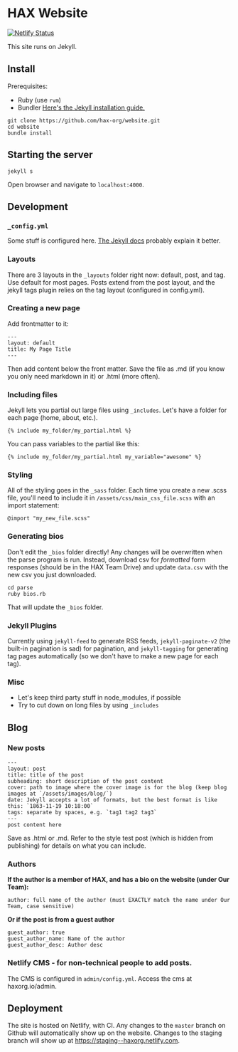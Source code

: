 # HAX Website

[![Netlify Status](https://api.netlify.com/api/v1/badges/ffc11f15-a95d-4f36-ab1b-d6e8634315cd/deploy-status)](https://app.netlify.com/sites/haxorg/deploys)

This site runs on Jekyll. 

## Install
Prerequisites:
* Ruby (use `rvm`)
* Bundler
[Here's the Jekyll installation guide.](https://jekyllrb.com/docs/installation/)
```
git clone https://github.com/hax-org/website.git
cd website
bundle install
```

## Starting the server
```
jekyll s
```

Open browser and navigate to `localhost:4000`.

## Development
### `_config.yml`
Some stuff is configured here. [The Jekyll docs](https://jekyllrb.com/docs/configuration/) probably explain it better.

### Layouts
There are 3 layouts in the `_layouts` folder right now: default, post, and tag. Use default for most pages. Posts extend from the post layout, and the jekyll tags plugin relies on the tag layout (configured in config.yml). 

### Creating a new page
Add frontmatter to it:
```
---
layout: default
title: My Page Title
---
```
Then add content below the front matter. Save the file as .md (if you know you only need markdown in it) or .html (more often).

### Including files
Jekyll lets you partial out large files using `_includes`. Let's have a folder for each page (home, about, etc.).
```
{% include my_folder/my_partial.html %}
```
You can pass variables to the partial like this:
```
{% include my_folder/my_partial.html my_variable="awesome" %}
```

### Styling
All of the styling goes in the `_sass` folder. Each time you create a new .scss file, you'll need to include it in `/assets/css/main_css_file.scss` with an import statement:
```
@import "my_new_file.scss"
```

### Generating bios
Don't edit the `_bios` folder directly! Any changes will be overwritten when the parse program is run. Instead, download csv for *formatted* form responses (should be in the HAX Team Drive) and update `data.csv` with the new csv you just downloaded.
```
cd parse
ruby bios.rb
```
That will update the `_bios` folder.

### Jekyll Plugins
Currently using `jekyll-feed` to generate RSS feeds, `jekyll-paginate-v2` (the built-in pagination is sad) for pagination, and `jekyll-tagging` for generating tag pages automatically (so we don't have to make a new page for each tag).

### Misc
* Let's keep third party stuff in node_modules, if possible
* Try to cut down on long files by using `_includes`

## Blog
### New posts
```
---
layout: post
title: title of the post
subheading: short description of the post content
cover: path to image where the cover image is for the blog (keep blog images at `/assets/images/blog/`)
date: Jekyll accepts a lot of formats, but the best format is like this: `1863-11-19 10:18:00`
tags: separate by spaces, e.g. `tag1 tag2 tag3`
---
post content here
```
Save as .html or .md. Refer to the style test post (which is hidden from publishing) for details on what you can include.

### Authors
**If the author is a member of HAX, and has a bio on the website (under Our Team):**
```
author: full name of the author (must EXACTLY match the name under Our Team, case sensitive)
```
**Or if the post is from a guest author**
```
guest_author: true
guest_author_name: Name of the author
guest_author_desc: Author desc
```

### Netlify CMS - for non-technical people to add posts.
The CMS is configured in `admin/config.yml`. Access the cms at haxorg.io/admin.

## Deployment
The site is hosted on Netlify, with CI. Any changes to the `master` branch on Github will automatically show up on the website. Changes to the staging branch will show up at https://staging--haxorg.netlify.com.